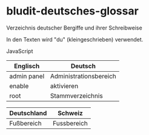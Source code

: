 # bludit-deutsches-glossar
Verzeichnis deutscher Bergiffe und ihrer Schreibweise

In den Texten wird "du" (kleingeschrieben) verwendet.

JavaScript

Englisch | Deutsch
------------ | -------------
admin panel|Administrationsbereich
enable|aktivieren
root|Stammverzeichnis

Deutschland | Schweiz
-----------|-----------
Fußbereich | Fussbereich
